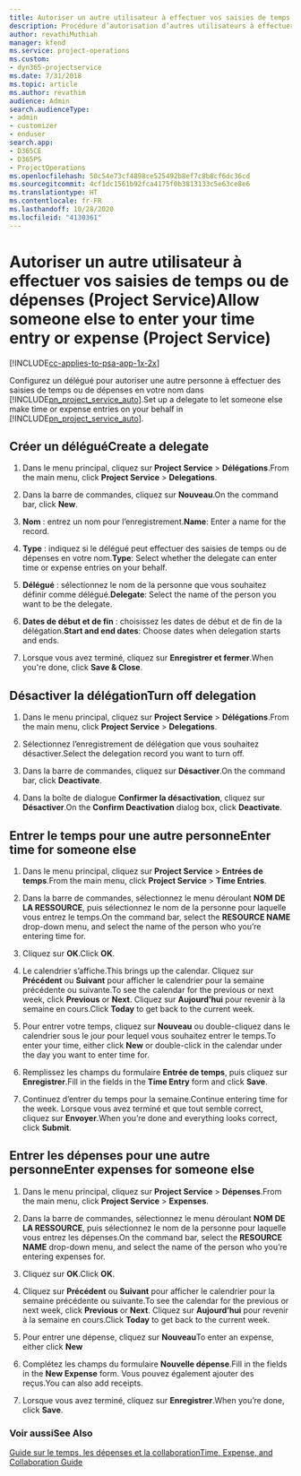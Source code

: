 ```yaml
---
title: Autoriser un autre utilisateur à effectuer vos saisies de temps ou de dépenses
description: Procédure d’autorisation d’autres utilisateurs à effectuer vos saisies de temps ou de dépenses dans Project Service
author: revathiMuthiah
manager: kfend
ms.service: project-operations
ms.custom:
- dyn365-projectservice
ms.date: 7/31/2018
ms.topic: article
ms.author: revathim
audience: Admin
search.audienceType:
- admin
- customizer
- enduser
search.app:
- D365CE
- D365PS
- ProjectOperations
ms.openlocfilehash: 50c54e73cf4898ce525492b8ef7c8b8cf6dc36cd
ms.sourcegitcommit: 4cf1dc1561b92fca4175f0b3813133c5e63ce8e6
ms.translationtype: HT
ms.contentlocale: fr-FR
ms.lasthandoff: 10/28/2020
ms.locfileid: "4130361"
---
```

# <a name="allow-someone-else-to-enter-your-time-entry-or-expense-project-service"></a><span data-ttu-id="7838c-103">Autoriser un autre utilisateur à effectuer vos saisies de temps ou de dépenses (Project Service)</span><span class="sxs-lookup"><span data-stu-id="7838c-103">Allow someone else to enter your time entry or expense (Project Service)</span></span>

[!INCLUDE[cc-applies-to-psa-app-1x-2x](../includes/cc-applies-to-psa-app-1x-2x.md)]

<span data-ttu-id="7838c-104">Configurez un délégué pour autoriser une autre personne à effectuer des saisies de temps ou de dépenses en votre nom dans [!INCLUDE[pn_project_service_auto](../includes/pn-project-service-auto.md)].</span><span class="sxs-lookup"><span data-stu-id="7838c-104">Set up a delegate to let someone else make time or expense entries on your behalf in [!INCLUDE[pn_project_service_auto](../includes/pn-project-service-auto.md)].</span></span>  
  
## <a name="create-a-delegate"></a><span data-ttu-id="7838c-105">Créer un délégué</span><span class="sxs-lookup"><span data-stu-id="7838c-105">Create a delegate</span></span>  
  
1.  <span data-ttu-id="7838c-106">Dans le menu principal, cliquez sur **Project Service** > **Délégations**.</span><span class="sxs-lookup"><span data-stu-id="7838c-106">From the main menu, click **Project Service** > **Delegations**.</span></span>  
  
2.  <span data-ttu-id="7838c-107">Dans la barre de commandes, cliquez sur **Nouveau**.</span><span class="sxs-lookup"><span data-stu-id="7838c-107">On the command bar, click **New**.</span></span>  
  
3. <span data-ttu-id="7838c-108">**Nom** : entrez un nom pour l’enregistrement.</span><span class="sxs-lookup"><span data-stu-id="7838c-108">**Name**: Enter a name for the record.</span></span>  
  
4. <span data-ttu-id="7838c-109">**Type** : indiquez si le délégué peut effectuer des saisies de temps ou de dépenses en votre nom.</span><span class="sxs-lookup"><span data-stu-id="7838c-109">**Type**: Select whether the delegate can enter time or expense entries on your behalf.</span></span>  
  
5. <span data-ttu-id="7838c-110">**Délégué** : sélectionnez le nom de la personne que vous souhaitez définir comme délégué.</span><span class="sxs-lookup"><span data-stu-id="7838c-110">**Delegate**: Select the name of the person you want to be the delegate.</span></span>  
  
6. <span data-ttu-id="7838c-111">**Dates de début et de fin** : choisissez les dates de début et de fin de la délégation.</span><span class="sxs-lookup"><span data-stu-id="7838c-111">**Start and end dates**: Choose dates when delegation starts and ends.</span></span>  
  
7.  <span data-ttu-id="7838c-112">Lorsque vous avez terminé, cliquez sur **Enregistrer et fermer**.</span><span class="sxs-lookup"><span data-stu-id="7838c-112">When you're done, click **Save & Close**.</span></span>  
  
## <a name="turn-off-delegation"></a><span data-ttu-id="7838c-113">Désactiver la délégation</span><span class="sxs-lookup"><span data-stu-id="7838c-113">Turn off delegation</span></span>  
  
1.  <span data-ttu-id="7838c-114">Dans le menu principal, cliquez sur **Project Service** > **Délégations**.</span><span class="sxs-lookup"><span data-stu-id="7838c-114">From the main menu, click **Project Service** > **Delegations**.</span></span>  
  
2.  <span data-ttu-id="7838c-115">Sélectionnez l’enregistrement de délégation que vous souhaitez désactiver.</span><span class="sxs-lookup"><span data-stu-id="7838c-115">Select the delegation record you want to turn off.</span></span>  
  
3.  <span data-ttu-id="7838c-116">Dans la barre de commandes, cliquez sur **Désactiver**.</span><span class="sxs-lookup"><span data-stu-id="7838c-116">On the command bar, click **Deactivate**.</span></span>  
  
4.  <span data-ttu-id="7838c-117">Dans la boîte de dialogue **Confirmer la désactivation**, cliquez sur **Désactiver**.</span><span class="sxs-lookup"><span data-stu-id="7838c-117">On the **Confirm Deactivation** dialog box, click **Deactivate**.</span></span>  
  
## <a name="enter-time-for-someone-else"></a><span data-ttu-id="7838c-118">Entrer le temps pour une autre personne</span><span class="sxs-lookup"><span data-stu-id="7838c-118">Enter time for someone else</span></span>  
  
1.  <span data-ttu-id="7838c-119">Dans le menu principal, cliquez sur **Project Service** > **Entrées de temps**.</span><span class="sxs-lookup"><span data-stu-id="7838c-119">From the main menu, click **Project Service** > **Time Entries**.</span></span>  
  
2.  <span data-ttu-id="7838c-120">Dans la barre de commandes, sélectionnez le menu déroulant **NOM DE LA RESSOURCE**, puis sélectionnez le nom de la personne pour laquelle vous entrez le temps.</span><span class="sxs-lookup"><span data-stu-id="7838c-120">On the command bar, select the **RESOURCE NAME** drop-down menu, and select the name of the person who you’re entering time for.</span></span>  
  
3.  <span data-ttu-id="7838c-121">Cliquez sur **OK**.</span><span class="sxs-lookup"><span data-stu-id="7838c-121">Click **OK**.</span></span>  
  
4.  <span data-ttu-id="7838c-122">Le calendrier s’affiche.</span><span class="sxs-lookup"><span data-stu-id="7838c-122">This brings up the calendar.</span></span> <span data-ttu-id="7838c-123">Cliquez sur **Précédent** ou **Suivant** pour afficher le calendrier pour la semaine précédente ou suivante.</span><span class="sxs-lookup"><span data-stu-id="7838c-123">To see the calendar for the previous or next week, click **Previous** or **Next**.</span></span> <span data-ttu-id="7838c-124">Cliquez sur **Aujourd’hui** pour revenir à la semaine en cours.</span><span class="sxs-lookup"><span data-stu-id="7838c-124">Click **Today** to get back to the current week.</span></span>  
  
5.  <span data-ttu-id="7838c-125">Pour entrer votre temps, cliquez sur **Nouveau** ou double-cliquez dans le calendrier sous le jour pour lequel vous souhaitez entrer le temps.</span><span class="sxs-lookup"><span data-stu-id="7838c-125">To enter your time, either click **New** or double-click in the calendar under the day you want to enter time for.</span></span>  
  
6.  <span data-ttu-id="7838c-126">Remplissez les champs du formulaire **Entrée de temps**, puis cliquez sur **Enregistrer**.</span><span class="sxs-lookup"><span data-stu-id="7838c-126">Fill in the fields in the **Time Entry** form and click **Save**.</span></span>  
  
7.  <span data-ttu-id="7838c-127">Continuez d’entrer du temps pour la semaine.</span><span class="sxs-lookup"><span data-stu-id="7838c-127">Continue entering time for the week.</span></span> <span data-ttu-id="7838c-128">Lorsque vous avez terminé et que tout semble correct, cliquez sur **Envoyer**.</span><span class="sxs-lookup"><span data-stu-id="7838c-128">When you’re done and everything looks correct, click **Submit**.</span></span>  
  
## <a name="enter-expenses-for-someone-else"></a><span data-ttu-id="7838c-129">Entrer les dépenses pour une autre personne</span><span class="sxs-lookup"><span data-stu-id="7838c-129">Enter expenses for someone else</span></span>  
  
1.  <span data-ttu-id="7838c-130">Dans le menu principal, cliquez sur **Project Service** > **Dépenses**.</span><span class="sxs-lookup"><span data-stu-id="7838c-130">From the main menu, click **Project Service** > **Expenses**.</span></span>  
  
2.  <span data-ttu-id="7838c-131">Dans la barre de commandes, sélectionnez le menu déroulant **NOM DE LA RESSOURCE**, puis sélectionnez le nom de la personne pour laquelle vous entrez les dépenses.</span><span class="sxs-lookup"><span data-stu-id="7838c-131">On the command bar, select the **RESOURCE NAME** drop-down menu, and select the name of the person who you’re entering expenses for.</span></span>  
  
3.  <span data-ttu-id="7838c-132">Cliquez sur **OK**.</span><span class="sxs-lookup"><span data-stu-id="7838c-132">Click **OK**.</span></span>  
  
4.  <span data-ttu-id="7838c-133">Cliquez sur **Précédent** ou **Suivant** pour afficher le calendrier pour la semaine précédente ou suivante.</span><span class="sxs-lookup"><span data-stu-id="7838c-133">To see the calendar for the previous or next week, click **Previous** or **Next**.</span></span> <span data-ttu-id="7838c-134">Cliquez sur **Aujourd’hui** pour revenir à la semaine en cours.</span><span class="sxs-lookup"><span data-stu-id="7838c-134">Click **Today** to get back to the current week.</span></span>  
  
5.  <span data-ttu-id="7838c-135">Pour entrer une dépense, cliquez sur **Nouveau**</span><span class="sxs-lookup"><span data-stu-id="7838c-135">To enter an expense, either click **New**</span></span>  
  
6.  <span data-ttu-id="7838c-136">Complétez les champs du formulaire **Nouvelle dépense**.</span><span class="sxs-lookup"><span data-stu-id="7838c-136">Fill in the fields in the **New Expense** form.</span></span> <span data-ttu-id="7838c-137">Vous pouvez également ajouter des reçus.</span><span class="sxs-lookup"><span data-stu-id="7838c-137">You can also add receipts.</span></span>  
  
7.  <span data-ttu-id="7838c-138">Lorsque vous avez terminé, cliquez sur **Enregistrer**.</span><span class="sxs-lookup"><span data-stu-id="7838c-138">When you’re done, click **Save**.</span></span>  
  
### <a name="see-also"></a><span data-ttu-id="7838c-139">Voir aussi</span><span class="sxs-lookup"><span data-stu-id="7838c-139">See Also</span></span>  
 [<span data-ttu-id="7838c-140">Guide sur le temps, les dépenses et la collaboration</span><span class="sxs-lookup"><span data-stu-id="7838c-140">Time, Expense, and Collaboration Guide</span></span>](../psa/time-expense-collaboration-guide.md)
